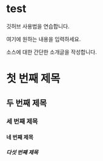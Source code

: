 # test
깃허브 사용법을 연습합니다.

여기에 원하는 내용을 입력하세요.

소스에 대한 간단한 소개글을 작성합니다.

# 첫 번째 제목
## 두 번째 제목
### 세 번째 제목
#### 네 번째 제목
##### 다섯 번째 제목

